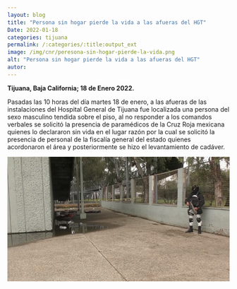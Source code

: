 ```yaml
---
layout: blog
title: "Persona sin hogar pierde la vida a las afueras del HGT"
Date: 2022-01-18
categories: tijuana
permalink: /:categories/:title:output_ext
image: /img/cnr/peresona-sin-hogar-pierde-la-vida.png
alt: "Persona sin hogar pierde la vida a las afueras del HGT"
autor:
---
```


**Tijuana, Baja California; 18 de Enero 2022.** 

Pasadas las 10 horas del día martes 18 de enero, a las afueras de las instalaciones del Hospital General de Tijuana fue localizada una persona del sexo masculino tendida sobre el piso, al no responder a los comandos verbales se solicitó la presencia de paramédicos de la Cruz Roja mexicana quienes lo declararon sin vida en el lugar razón por la cual se solicitó la presencia de personal de la fiscalía general del estado quienes acordonaron el área y posteriormente se hizo el levantamiento de cadáver.

<div id="carouselExampleSlidesOnly" class="carousel slide" data-ride="carousel">
  <div class="carousel-inner">
    <div class="carousel-item active">
       <img class="d-block w-100" src="/img/cnr/peresona-sin-hogar-pierde-la-vida.png" loading="lazy"  alt="Persona sin hogar pierde la vida a las afueras del HGT">
    </div>
  </div>
</div>